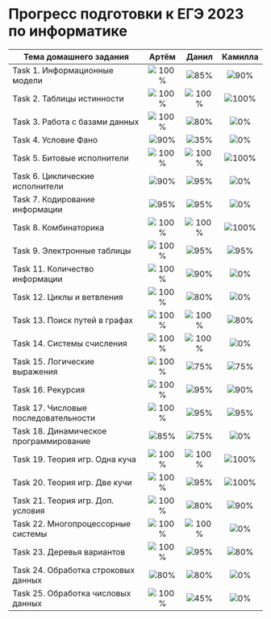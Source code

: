 # Прогресс подготовки к ЕГЭ 2023 по информатике 

| Тема домашнего задания                 | Артём   | Данил   | Камилла |
| ---------------------------------------|:------------------------------------:|:------------------------------------:|:------------------------------------:|
| Task 1. Информационные модели          |![100%](https://progress-bar.dev/100/)|![85%](https://progress-bar.dev/85)|![90%](https://progress-bar.dev/90)|
| Task 2. Таблицы истинности             |![100%](https://progress-bar.dev/100/)|![100%](https://progress-bar.dev/100/)|![100%](https://progress-bar.dev/100/)|
| Task 3. Работа с базами данных         |![100%](https://progress-bar.dev/100/)|![80%](https://progress-bar.dev/80/)|![0%](https://progress-bar.dev/0/)|
| Task 4. Условие Фано                   |![90%](https://progress-bar.dev/90/)|![35%](https://progress-bar.dev/35/)|![0%](https://progress-bar.dev/0/)|
| Task 5. Битовые исполнители            |![100%](https://progress-bar.dev/100/)|![100%](https://progress-bar.dev/100/)|![100%](https://progress-bar.dev/100/)|
| Task 6. Циклические исполнители        |![90%](https://progress-bar.dev/90/)|![95%](https://progress-bar.dev/95/)|![0%](https://progress-bar.dev/0/)|
| Task 7. Кодирование информации         |![95%](https://progress-bar.dev/95/)|![95%](https://progress-bar.dev/95/)|![0%](https://progress-bar.dev/0/)|
| Task 8. Комбинаторика                  |![100%](https://progress-bar.dev/100/)|![100%](https://progress-bar.dev/100/)|![100%](https://progress-bar.dev/100/)|
| Task 9. Электронные таблицы            |![100%](https://progress-bar.dev/100/)|![95%](https://progress-bar.dev/95/)|![95%](https://progress-bar.dev/95/)|
| Task 11. Количество информации         |![100%](https://progress-bar.dev/100/)|![90%](https://progress-bar.dev/90/)|![0%](https://progress-bar.dev/0/)|
| Task 12. Циклы и ветвления             |![100%](https://progress-bar.dev/100/)|![80%](https://progress-bar.dev/80/)|![0%](https://progress-bar.dev/0/)|
| Task 13. Поиск путей в графах          |![100%](https://progress-bar.dev/100/)|![100%](https://progress-bar.dev/100/)|![80%](https://progress-bar.dev/80/)|
| Task 14. Системы счисления             |![100%](https://progress-bar.dev/100/)|![100%](https://progress-bar.dev/100/)|![0%](https://progress-bar.dev/0/)| 
| Task 15. Логические выражения          |![100%](https://progress-bar.dev/100/)|![75%](https://progress-bar.dev/75/)|![75%](https://progress-bar.dev/75/)| 
| Task 16. Рекурсия                      |![100%](https://progress-bar.dev/100/)|![95%](https://progress-bar.dev/95/)|![90%](https://progress-bar.dev/90/)| 
| Task 17. Числовые последовательности   |![100%](https://progress-bar.dev/100/)|![95%](https://progress-bar.dev/95/)|![95%](https://progress-bar.dev/95/)|
| Task 18. Динамическое программирование |![85%](https://progress-bar.dev/85/)|![75%](https://progress-bar.dev/75/)|![0%](https://progress-bar.dev/0/)|
| Task 19. Теория игр. Одна куча         |![100%](https://progress-bar.dev/100/)|![100%](https://progress-bar.dev/100/)|![100%](https://progress-bar.dev/100/)|
| Task 20. Теория игр. Две кучи          |![100%](https://progress-bar.dev/100/)|![95%](https://progress-bar.dev/95/)|![100%](https://progress-bar.dev/100/)|
| Task 21. Теория игр. Доп. условия      |![100%](https://progress-bar.dev/100/)|![80%](https://progress-bar.dev/80/)|![90%](https://progress-bar.dev/90)|
| Task 22. Многопроцессорные системы     |![100%](https://progress-bar.dev/100/)|![100%](https://progress-bar.dev/100/)|![0%](https://progress-bar.dev/0/)|
| Task 23. Деревья вариантов             |![100%](https://progress-bar.dev/100/)|![95%](https://progress-bar.dev/95/)|![80%](https://progress-bar.dev/80/)|
| Task 24. Обработка строковых данных    |![80%](https://progress-bar.dev/80/)|![80%](https://progress-bar.dev/80/)|![0%](https://progress-bar.dev/0/)|
| Task 25. Обработка числовых данных     |![100%](https://progress-bar.dev/100/)|![45%](https://progress-bar.dev/45/)|![0%](https://progress-bar.dev/0/)|



